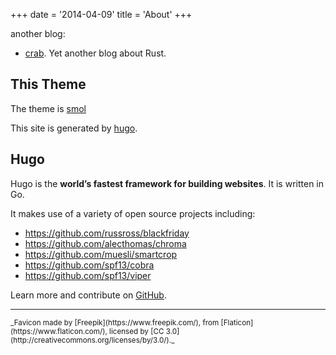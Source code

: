 +++
date = '2014-04-09'
title = 'About'
+++

another blog:  

- [crab](https://crab.freepackets.net). Yet another blog about Rust.


## This Theme

The theme is [smol](https://github.com/colorchestra/smol)

This site is generated by [hugo](https://gohugo.io/).
## Hugo

Hugo is the **world’s fastest framework for building websites**. It is written in Go.

It makes use of a variety of open source projects including:

* https://github.com/russross/blackfriday
* https://github.com/alecthomas/chroma
* https://github.com/muesli/smartcrop
* https://github.com/spf13/cobra
* https://github.com/spf13/viper

Learn more and contribute on [GitHub](https://github.com/gohugoio).

---

<small>
_Favicon made by [Freepik](https://www.freepik.com/), from [Flaticon](https://www.flaticon.com/), licensed by [CC 3.0](http://creativecommons.org/licenses/by/3.0/)._
</small>
